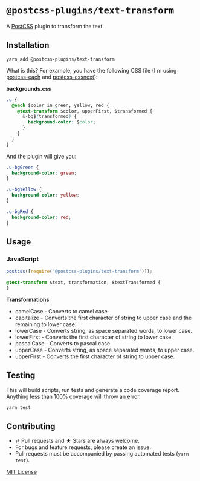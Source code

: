 # `@postcss-plugins/text-transform`

A [PostCSS] plugin to transform the text.

## Installation

```
yarn add @postcss-plugins/text-transform
```

What is this? For example, you have the following CSS file (I'm using [postcss-each] and [postcss-cssnext]):

**backgrounds.css**

```css
.u {
  @each $color in green, yellow, red {
    @text-transform $color, upperFirst, $transformed {
      &-bg$(transformed) {
        background-color: $color;
      }
    }
  }
}
```

And the plugin will give you:

```css
.u-bgGreen {
  background-color: green;
}

.u-bgYellow {
  background-color: yellow;
}

.u-bgRed {
  background-color: red;
}
```

## Usage

### JavaScript

```javascript
postcss([require('@postcss-plugins/text-transform')]);
```

```css
@text-transform $text, transformation, $textTransformed {
}
```

**Transformations**

- camelCase - Converts to camel case.
- capitalize - Converts the first character of string to upper case and the remaining to lower case.
- lowerCase - Converts string, as space separated words, to lower case.
- lowerFirst - Converts the first character of string to lower case.
- pascalCase - Converts to pascal case.
- upperCase - Converts string, as space separated words, to upper case.
- upperFirst - Converts the first character of string to upper case.

## Testing

This will build scripts, run tests and generate a code coverage report. Anything less than 100% coverage will throw an error.

```javascript
yarn test
```

## Contributing

- ⇄ Pull requests and ★ Stars are always welcome.
- For bugs and feature requests, please create an issue.
- Pull requests must be accompanied by passing automated tests (`yarn test`).

[MIT License]

[postcss]: https://github.com/postcss/postcss
[postcss-each]: https://github.com/outpunk/postcss-each
[postcss-cssnext]: https://github.com/MoOx/postcss-cssnext
[mit license]: https://github.com/ezavile/postcss-plugins/blob/master/packages/text-transform/LICENSE
